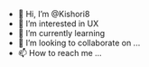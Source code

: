 - 👋 Hi, I’m @Kishori8
- 👀 I’m interested in UX
- 🌱 I’m currently learning
- 💞️ I’m looking to collaborate on ...
- 📫 How to reach me ...

<!---
Kishori8/Kishori8 is a ✨ special ✨ repository because its `README.md` (this file) appears on your GitHub profile.
You can click the Preview link to take a look at your changes.
--->
